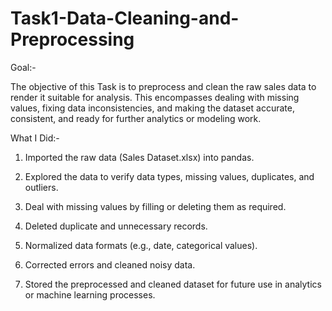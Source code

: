 # Task1-Data-Cleaning-and-Preprocessing

Goal:-

The objective of this Task is to preprocess and clean the raw sales data to render it suitable for analysis. This encompasses dealing with missing values, fixing data inconsistencies, and making the dataset accurate, consistent, and ready for further analytics or modeling work.

What I Did:-

1. Imported the raw data (Sales Dataset.xlsx) into pandas.

2. Explored the data to verify data types, missing values, duplicates, and outliers.

3. Deal with missing values by filling or deleting them as required.

4. Deleted duplicate and unnecessary records.

5. Normalized data formats (e.g., date, categorical values).

6. Corrected errors and cleaned noisy data.

7. Stored the preprocessed and cleaned dataset for future use in analytics or machine learning processes.
